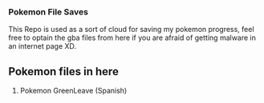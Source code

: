 ### Pokemon File Saves

This Repo is used as a sort of cloud for saving my pokemon progress, feel free to optain the gba files from here if you are afraid of getting malware in an internet page XD.

## Pokemon files in here 

1.  Pokemon GreenLeave (Spanish)

